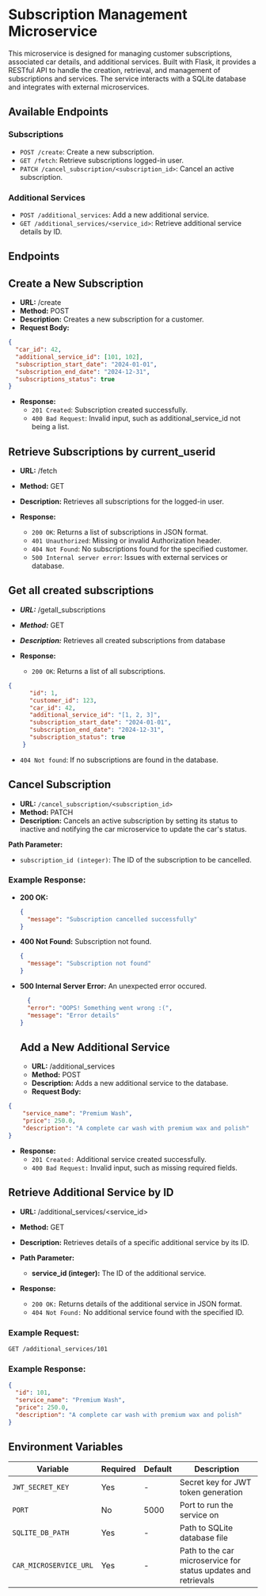 # Subscription Management Microservice

This microservice is designed for managing customer subscriptions, associated car details, and additional services. Built with Flask, it provides a RESTful API to handle the creation, retrieval, and management of subscriptions and services. The service interacts with a SQLite database and integrates with external microservices.


## Available Endpoints

### Subscriptions
- `POST /create`: Create a new subscription.
- `GET /fetch`: Retrieve subscriptions logged-in user.
- `PATCH /cancel_subscription/<subscription_id>`: Cancel an active subscription.

### Additional Services
- `POST /additional_services`: Add a new additional service.
- `GET /additional_services/<service_id>`: Retrieve additional service details by ID.




## Endpoints

## Create a New Subscription
  - **URL:** /create
  - **Method:** POST
  - **Description:** Creates a new subscription for a customer.
  - **Request Body:**

  ```json
  {
    "car_id": 42,
    "additional_service_id": [101, 102],
    "subscription_start_date": "2024-01-01",
    "subscription_end_date": "2024-12-31",
    "subscriptions_status": true
  }
  ```
- **Response:**
  - `201 Created`: Subscription created successfully.
  - `400 Bad Request`: Invalid input, such as additional_service_id not being a list.



## Retrieve Subscriptions by current_userid
  - **URL:** /fetch
  - **Method:** GET
  - **Description:** Retrieves all subscriptions for the logged-in user.
 
- **Response:**
  - `200 OK`: Returns a list of subscriptions in JSON format.
  - `401 Unauthorized`: Missing or invalid Authorization header.
  - `404 Not Found`: No subscriptions found for the specified customer.
  - `500 Internal server error`: Issues with external services or database.



## Get all created subscriptions
  - ***URL:*** /getall_subscriptions
  - ***Method:*** GET
  - ***Description:*** Retrieves all created subscriptions from database

- **Response:**
  - `200 OK`: Returns a list of all subscriptions.

  
```json
{
      "id": 1,
      "customer_id": 123,
      "car_id": 42,
      "additional_service_id": "[1, 2, 3]",
      "subscription_start_date": "2024-01-01",
      "subscription_end_date": "2024-12-31",
      "subscription_status": true
    }
```
    
  - `404 Not found`: If no subscriptions are found in the database.





## Cancel Subscription
  - **URL:** `/cancel_subscription/<subscription_id>`
  - **Method:** PATCH
  - **Description:** Cancels an active subscription by setting its status to inactive and notifying the car microservice to update the car's status.

  
**Path Parameter:**
- `subscription_id (integer)`: The ID of the subscription to be cancelled.

### Example Response:
- **200 OK:**
  ```json
  {
    "message": "Subscription cancelled successfully"
  }

- **400 Not Found:** Subscription not found.
  ```json
  {
    "message": "Subscription not found"
  }
  ```

- **500 Internal Server Error:** An unexpected error occured.
  ```json
    {
    "error": "OOPS! Something went wrong :(",
    "message": "Error details"
  }
  ```



    
  ## Add a New Additional Service
    - **URL:** /additional_services
    - **Method:** POST
    - **Description:** Adds a new additional service to the database.
    - **Request Body:**

```json
{
    "service_name": "Premium Wash",
    "price": 250.0,
    "description": "A complete car wash with premium wax and polish"
}
```

- **Response:**
  - `201 Created:` Additional service created successfully.
  - `400 Bad Request:` Invalid input, such as missing required fields.

  
## Retrieve Additional Service by ID
  - **URL:** /additional_services/<service_id>
  - **Method:** GET
  - **Description:** Retrieves details of a specific additional service by its ID.

- **Path Parameter:**
  - **service_id (integer):** The ID of the additional service.

- **Response:**
  - `200 OK:` Returns details of the additional service in JSON format.
  - `404 Not Found:` No additional service found with the specified ID.

### Example Request:
`GET /additional_services/101`

### Example Response:
```json
{
  "id": 101,
  "service_name": "Premium Wash",
  "price": 250.0,
  "description": "A complete car wash with premium wax and polish"
}
```




## Environment Variables
| Variable | Required | Default | Description |
|----------|----------|---------|-------------|
| `JWT_SECRET_KEY` | Yes | - | Secret key for JWT token generation |
| `PORT` | No | 5000 | Port to run the service on |
| `SQLITE_DB_PATH` | Yes | - | Path to SQLite database file |
| `CAR_MICROSERVICE_URL` | Yes | - | Path to the car microservice for status updates and retrievals |
